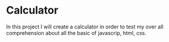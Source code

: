 # Calculator
In this project I will create a calculator in order to test my over all comprehension about all the basic of javascrip, html, css.
